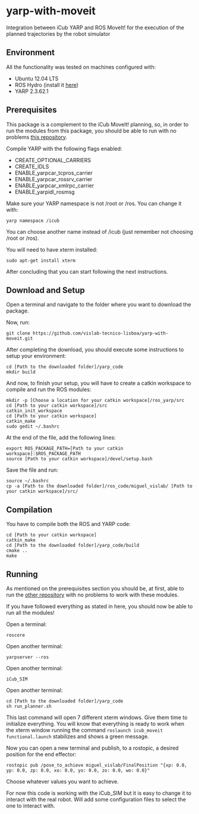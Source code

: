 # yarp-with-moveit

Integration between iCub YARP and ROS MoveIt! for the execution of the planned trajectories by the robot simulator

## Environment

All the functionality was tested on machines configured with:

+ Ubuntu 12.04 LTS
+ ROS Hydro (install it [here](http://wiki.ros.org/hydro/Installation/Ubuntu))
+ YARP 2.3.62.1

## Prerequisites

This package is a complement to the iCub MoveIt! planning, so, in order to run the modules from this package, you should be able to run with no problems [this repository](https://github.com/vislab-tecnico-lisboa/icub-moveit).

Compile YARP with the following flags enabled:

+ CREATE_OPTIONAL_CARRIERS
+ CREATE_IDLS
+ ENABLE_yarpcar_tcpros_carrier
+ ENABLE_yarpcar_rossrv_carrier
+ ENABLE_yarpcar_xmlrpc_carrier
+ ENABLE_yarpidl_rosmsg

Make sure your YARP namespace is not /root or /ros. You can change it with:

    yarp namespace /icub

You can choose another name instead of /icub (just remember not choosing /root or /ros).

You will need to have xterm installed:

    sudo apt-get install xterm

After concluding that you can start following the next instructions.

## Download and Setup

Open a terminal and navigate to the folder where you want to download the package.

Now, run:

    git clone https://github.com/vislab-tecnico-lisboa/yarp-with-moveit.git

After completing the download, you should execute some instructions to setup your environment:

    cd [Path to the downloaded folder]/yarp_code
    mkdir build

And now, to finish your setup, you will have to create a catkin workspace to compile and run the ROS modules:

    mkdir -p [Choose a location for your catkin workspace]/ros_yarp/src
    cd [Path to your catkin workspace]/src
    catkin_init_workspace
    cd [Path to your catkin workspace]
    catkin_make
    sudo gedit ~/.bashrc

At the end of the file, add the following lines:

    export ROS_PACKAGE_PATH=[Path to your catkin workspace]:$ROS_PACKAGE_PATH
    source [Path to your catkin workspace]/devel/setup.bash

Save the file and run:

    source ~/.bashrc
    cp -a [Path to the downloaded folder]/ros_code/miguel_vislab/ [Path to your catkin workspace]/src/

## Compilation

You have to compile both the ROS and YARP code:

    cd [Path to your catkin workspace]
    catkin_make
    cd [Path to the downloaded folder]/yarp_code/build
    cmake ..
    make

## Running

As mentioned on the prerequisites section you should be, at first, able to run the [other repository](https://github.com/vislab-tecnico-lisboa/icub-moveit) with no problems to work with these modules.

If you have followed everything as stated in here, you should now be able to run all the modules!

Open a terminal:

    roscore

Open another terminal:

    yarpserver --ros

Open another terminal:

    iCub_SIM

Open another terminal:

    cd [Path to the downloaded folder]/yarp_code
    sh run_planner.sh

This last command will open 7 different xterm windows. Give them time to initialize everything. You will know that everything is ready to work when the xterm window running the command `roslaunch icub_moveit functional.launch` stabilizes and shows a green message.

Now you can open a new terminal and publish, to a rostopic, a desired position for the end effector:

    rostopic pub /pose_to_achieve miguel_vislab/FinalPosition "{xp: 0.0, yp: 0.0, zp: 0.0, xo: 0.0, yo: 0.0, zo: 0.0, wo: 0.0}"

Choose whatever values you want to achieve.

For now this code is working with the iCub_SIM but it is easy to change it to interact with the real robot. Will add some configuration files to select the one to interact with.
